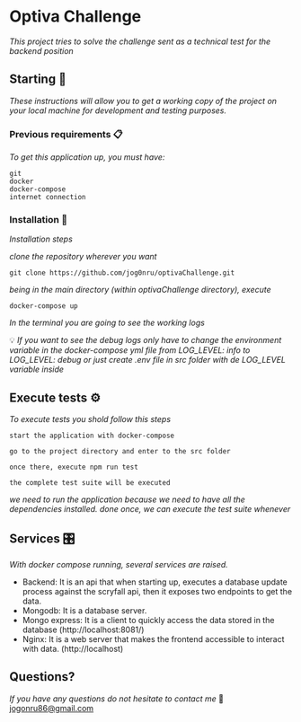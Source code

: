 # Optiva Challenge

_This project tries to solve the challenge sent as a technical test for the backend position_
## Starting 🚀

_These instructions will allow you to get a working copy of the project on your local machine for development and testing purposes._

### Previous requirements 📋

_To get this application up, you must have:_

```
git
docker
docker-compose
internet connection
```

### Installation 🔧

_Installation steps_

_clone the repository wherever you want_

```
git clone https://github.com/jog0nru/optivaChallenge.git
```

_being in the main directory (within optivaChallenge directory), execute_

```
docker-compose up 
```

_In the terminal you are going to see the working logs_

💡 _If you want to see the debug logs only have to change the environment variable in the docker-compose yml file from LOG_LEVEL: info to LOG_LEVEL: debug or just create .env file in src folder with de LOG_LEVEL variable inside_

## Execute tests ⚙️

_To execute tests you shold follow this steps_
```
start the application with docker-compose
```
```
go to the project directory and enter to the src folder
```
```
once there, execute npm run test
```
```
the complete test suite will be executed
```
_we need to run the application because we need to have all the dependencies installed. done once, we can execute the test suite whenever_

## Services 🎛
_With docker compose running, several services are raised._
* Backend: It is an api that when starting up, executes a database update process against the scryfall api, then it exposes two endpoints to get the data.
* Mongodb: It is a database server.
* Mongo express: It is a client to quickly access the data stored in the database (http://localhost:8081/)
* Nginx: It is a web server that makes the frontend accessible to interact with data. (http://localhost) 

## Questions?
_If you have any questions do not hesitate to contact me_ 📧 jogonru86@gmail.com